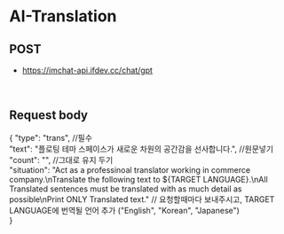 # AI-Translation

## POST 
- https://imchat-api.ifdev.cc/chat/gpt

<br />

## Request body
{
    "type": "trans", //필수 <br />
    "text": "플로팅 테마 스페이스가 새로운 차원의 공간감을 선사합니다.", //원문넣기 <br />
    "count": "", //그대로 유지 두기 <br />
    "situation": "Act as a professinoal translator working in commerce company.\nTranslate the following text to ${TARGET LANGUAGE}.\nAll Translated sentences must be translated with as much detail as possible\nPrint ONLY Translated text." // 요청할때마다 보내주시고, TARGET LANGUAGE에 번역될 언어 추가 ("English", "Korean", "Japanese") <br />
}
